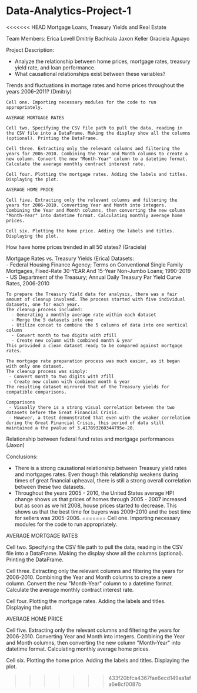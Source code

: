 # Data-Analytics-Project-1

<<<<<<< HEAD
Mortgage Loans, Treasury Yields and Real Estate  

Team Members: 
Erica Lovell 
Dmitriy Bachkala 
Jaxon Keller 
Graciela Aguayo  

Project Description: 
- Analyze the relationship between home prices, mortgage rates, treasury yield rate, and loan performance.
- What causational relationships exist between these variables? 

Trends and fluctuations in mortage rates and home prices throughout the years 2006-2011? (Dmitriy)

    Cell one. Importing necessary modules for the code to run appropriately.

    AVERAGE MORTGAGE RATES

    Cell two. Specifying the CSV file path to pull the data, reading in the CSV file into a DataFrame. Making the display show all the columns (optional). Printing the DataFrame.

    Cell three. Extracting only the relevant columns and filtering the years for 2006-2010. Combining the Year and Month columns to create a new column. Convert the new "Month-Year" column to a datetime format. Calculate the average monthly contract interest rate.

    Cell four. Plotting the mortgage rates. Adding the labels and titles. Displaying the plot.

    AVERAGE HOME PRICE

    Cell five. Extracting only the relevant columns and filtering the years for 2006-2010. Converting Year and Month into integers. Combining the Year and Month columns, then converting the new column "Month-Year" into datetime format. Calculating monthly average home       prices.

    Cell six. Plotting the home price. Adding the labels and titles. Displaying the plot.


How have home prices trended in all 50 states? (Graciela)

Mortgage Rates vs. Treasury Yields (Erica)
    Datasets:  
      - Federal Housing Finance Agency; Terms on Conventional Single Family Mortgages, Fixed-Rate 30-YEAR And 15-Year Non-Jumbo Loans; 1990-2019
      - US Department of the Treasury; Annual Daily Treasury Par Yield Curve Rates, 2006-2010
      
    To prepare the Treasury Yield data for analysis, there was a fair amount of cleanup involved. The process started with five individual datasets, one for each year.
    The cleanup process included:
      - Generating a monthly average rate within each dataset
      - Merge the 5 datasets into one
      - Utilize concat to combine the 5 columns of data into one vertical column
      - Convert month to two digits with zfill
      - Create new column with combined month & year
    This provided a clean dataset ready to be compared against mortgage rates.

    The mortgage rate preparation process was much easier, as it began with only one dataset. 
    The cleanup process was simply: 
     - Convert month to two digits with zfill
     - Create new column with combined month & year
    The resulting dataset mirrored that of the Treasury yields for compatible comparisons. 

    Comparisons
     - Visually there is a strong visual correlation between the two datasets before the Great Financial Crisis. 
     - However, a ttest demonstrated that even with the weaker correlation during the Great Financial Crisis, this period of data still maintained a the pvalue of 3.417893260344795e-20.

Relationship between federal fund rates and mortgage performances (Jaxon) 

Conclusions: 
 - There is a strong causational relationship between Treasury yield rates and mortgages rates. Even though this relationship weakens during times of great financial upheaval, there is still a strong overall correlation between these two datasets.
 - Throughout the years 2005 - 2010, the United States average HPI change shows us that prices of homes through 2005 - 2007 increased but as soon as we hit 2008, house prices started to decrease. This shows us that the best time for buyers was 2009-2010 and the best time for sellers was 2005-2006. 
=======
Cell one. Importing necessary modules for the code to run appropriately.

AVERAGE MORTGAGE RATES

Cell two. Specifying the CSV file path to pull the data, reading in the CSV file into a DataFrame. Making the display show all the columns (optional). Printing the DataFrame.

Cell three. Extracting only the relevant columns and filtering the years for 2006-2010. Combining the Year and Month columns to create a new column. Convert the new "Month-Year" column to a datetime format. Calculate the average monthly contract interest rate.

Cell four. Plotting the mortgage rates. Adding the labels and titles. Displaying the plot.

AVERAGE HOME PRICE

Cell five. Extracting only the relevant columns and filtering the years for 2006-2010. Converting Year and Month into integers. Combining the Year and Month columns, then converting the new column "Month-Year" into datetime format. Calculating monthly average home prices.

Cell six. Plotting the home price. Adding the labels and titles. Displaying the plot.
>>>>>>> 433f20bfca4367fae6ecd149aa1afa6e8cf0087b
